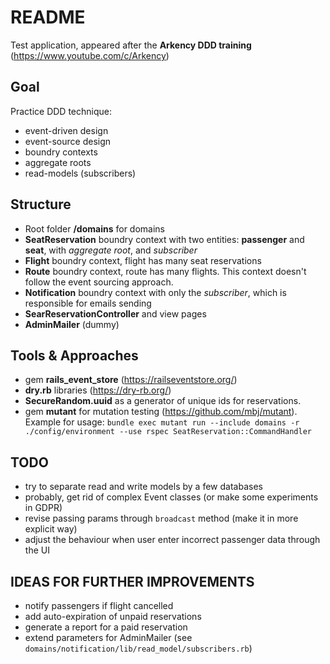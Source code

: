 # README

Test application, appeared after the **Arkency DDD training** (https://www.youtube.com/c/Arkency)

## Goal
Practice DDD technique:
- event-driven design
- event-source design
- boundry contexts
- aggregate roots
- read-models (subscribers)

## Structure
- Root folder **/domains** for domains
- **SeatReservation** boundry context with two entities: **passenger** and **seat**, with *aggregate root*, and *subscriber*
- **Flight** boundry context, flight has many seat reservations
- **Route** boundry context, route has many flights. This context doesn't follow the event sourcing approach.
- **Notification** boundry context with only the *subscriber*, which is responsible for emails sending
- **SearReservationController** and view pages
- **AdminMailer** (dummy)

## Tools & Approaches
- gem **rails_event_store** (https://railseventstore.org/)
- **dry.rb** libraries (https://dry-rb.org/)
- **SecureRandom.uuid** as a generator of unique ids for reservations. 
- gem **mutant** for mutation testing (https://github.com/mbj/mutant). Example for usage: 
  `bundle exec mutant run --include domains -r ./config/environment --use rspec SeatReservation::CommandHandler`

## TODO
- try to separate read and write models by a few databases
- probably, get rid of complex Event classes (or make some experiments in GDPR) 
- revise passing params through `broadcast` method (make it in more explicit way)
- adjust the behaviour when user enter incorrect passenger data through the UI

## IDEAS FOR FURTHER IMPROVEMENTS
- notify passengers if flight cancelled
- add auto-expiration of unpaid reservations
- generate a report for a paid reservation
- extend parameters for AdminMailer (see `domains/notification/lib/read_model/subscribers.rb`)
